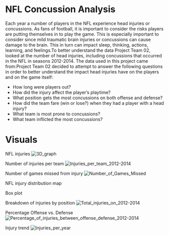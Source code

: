 # NFL Concussion Analysis


Each year a number of players in the NFL experience head injuries or concussions. 
As fans of football, it is important to consider the risks players are putting themselves in to play the game. 
This is especially important to consider since mild traumatic brain injuries or concussions can cause damage to the brain. 
This in turn can impact sleep, thinking, actions, learning, and feelings.To better understand the data Project Team 02, 
looked at the number of head injuries, including concussions that occurred in the NFL in seasons 2012-2014. 
The data used in this project came from:Project Team 02 decided to attempt to answer the following questions in order 
to better understand the impact head injuries have on the players and on the game itself:

* How long were players out?
* How did the injury affect the player’s playtime?
* What position gets the most concussions on both offense and defense?
* How did the team fare (win or lose?) when they had a player with a head injury?
* What team is most prone to concussions?
* What team inflicted the most concussions?



# Visuals

NFL injuries
![3D_graph](https://user-images.githubusercontent.com/86619869/215665889-3d9677a3-90a1-4b48-a2b5-30e3ca5fa79e.png)

Number of injuries per team
![Injuries_per_team_2012-2014](https://user-images.githubusercontent.com/86619869/215665983-03889222-7100-40d4-a409-01c70ffdea52.png)


Number of games missed from injury
![Number_of_Games_Missed](https://user-images.githubusercontent.com/86619869/215666035-25a46f05-1630-480e-ad51-f162f217886c.png)

NFL injury distribution map


Box plot


Breakdown of injuries by position
![Total_injuries_on_2012-2014](https://user-images.githubusercontent.com/86619869/215666101-fb600a41-fe56-4344-9c4d-47d978ef6c06.png)

Percentage Offense vs. Defense
![Percentage_of_injuries_between_offense_defense_2012-2014](https://user-images.githubusercontent.com/86619869/215666144-6790af30-0028-4a01-98d4-2ae769c88742.png)

Injury trend
![Injuries_per_year](https://user-images.githubusercontent.com/86619869/215666198-f8c87272-47b2-44bf-bec5-6d1f8b98c60d.png)



